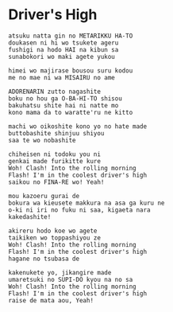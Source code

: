 Driver's High
=============

    atsuku natta gin no METARIKKU HA-TO
    doukasen ni hi wo tsukete ageru
    fushigi na hodo HAI na kibun sa
    sunabokori wo maki agete yukou

    himei wo majirase bousou suru kodou
    me no mae ni wa MISAIRU no ame

    ADORENARIN zutto nagashite
    boku no hou ga O-BA-HI-TO shisou
    bakuhatsu shite hai ni natte mo
    kono mama da to waratte'ru ne kitto

    machi wo oikoshite kono yo no hate made
    buttobashite shinjuu shiyou
    saa te wo nobashite

    chiheisen ni todoku you ni
    genkai made furikitte kure
    Woh! Clash! Into the rolling morning
    Flash! I'm in the coolest driver's high
    saikou no FINA-RE wo! Yeah!

    mou kazoeru gurai de
    bokura wa kieusete makkura na asa ga kuru ne
    o-ki ni iri no fuku ni saa, kigaeta nara
    kakedashite!

    akireru hodo koe wo agete
    taikiken wo toppashiyou ze
    Woh! Clash! Into the rolling morning
    Flash! I'm in the coolest driver's high
    hagane no tsubasa de

    kakenukete yo, jikangire made
    umaretsuki no SUPI-DO kyou na no sa
    Woh! Clash! Into the rolling morning
    Flash! I'm in the coolest driver's high
    raise de mata aou, Yeah!
